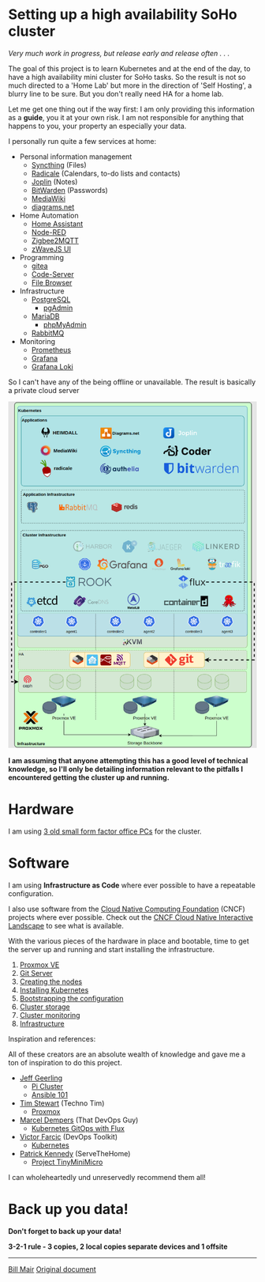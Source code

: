 # Setting up a high availability SoHo cluster

*Very much work in progress, but release early and release often . . .*

The goal of this project is to learn Kubernetes and at the end of the day, to have a high availability
mini cluster for SoHo tasks. So the result is not so much directed to a 'Home Lab' but more in the
direction of 'Self Hosting', a blurry line to be sure. But you don't really need HA for a home lab.

Let me get one thing out if the way first: I am only providing this information as a **guide**, you it at your own risk.
I am not responsible for anything that happens to you, your property an especially your data.

I personally run quite a few services at home:

* Personal information management
  * [Syncthing](https://syncthing.net/) (Files)
  * [Radicale](https://radicale.org/) (Calendars, to-do lists and contacts)
  * [Joplin](https://joplinapp.org/) (Notes)
  * [BitWarden](https://bitwarden.com/) (Passwords)
  * [MediaWiki](https://www.mediawiki.org/)
  * [diagrams.net](https://www.diagrams.net/)
* Home Automation
  * [Home Assistant](https://www.home-assistant.io/)
  * [Node-RED](https://nodered.org/)
  * [Zigbee2MQTT](https://www.zigbee2mqtt.io/)
  * [zWaveJS UI](https://zwave-js.github.io/zwave-js-ui/#/)
* Programming
  * [gitea](https://gitea.io/)
  * [Code-Server](https://github.com/coder/code-server)
  * [File Browser](https://filebrowser.org/)
* Infrastructure
  * [PostgreSQL](https://www.postgresql.org/)
    * [pgAdmin](https://www.pgadmin.org/)
  * [MariaDB](https://mariadb.org/)
    * [phpMyAdmin](https://www.phpmyadmin.net/)
  * [RabbitMQ](https://www.rabbitmq.com/)
* Monitoring
  * [Prometheus](https://prometheus.io/)
  * [Grafana](https://grafana.com/grafana/)
  * [Grafana Loki](https://grafana.com/oss/loki/)

So I can't have any of the being offline or unavailable. The result is basically a private cloud server

![Cluster image](images/cluster.png "The cluster")

**I am assuming that anyone attempting this has a good level of technical knowledge, so I'll only be
detailing information relevant to the pitfalls I encountered getting the cluster up and running.**

# Hardware

I am using [3 old small form factor office PCs](Hardware.md) for the cluster.

# Software

I am using **Infrastructure as Code** where ever possible to have a repeatable configuration.

I also use software from the [Cloud Native Computing Foundation](https://www.cncf.io/) (CNCF) projects where ever
possible. Check out the [CNCF Cloud Native Interactive Landscape](https://landscape.cncf.io/) to see what is available. 

With the various pieces of the hardware in place and bootable, time to get the server up and running and start
installing the infrastructure.

1) [Proxmox VE](Proxmox.md)
2) [Git Server](Gitea.md)
3) [Creating the nodes](Terraform.md)
4) [Installing Kubernetes](Kubernetes-Ansible.md)
5) [Bootstrapping the configuration](Flux.md)
6) [Cluster storage](Rook.md)
7) [Cluster monitoring](Monitoring.md)
8) [Infrastructure](Infrastructure.md)

Inspiration and references:

All of these creators are an absolute wealth of knowledge and gave me a ton of inspiration to do this project.

* [Jeff Geerling](https://www.youtube.com/@JeffGeerling)
  * [Pi Cluster](https://www.pidramble.com/)
  * [Ansible 101](https://www.youtube.com/watch?v=goclfp6a2IQ&list=PL2_OBreMn7FqZkvMYt6ATmgC0KAGGJNAN)
* [Tim Stewart](https://www.youtube.com/@TechnoTim) (Techno Tim)
  * [Proxmox](https://www.youtube.com/watch?v=GoZaMgEgrHw&list=PL8cwSAAaP9W37Vnxkw6__sshVY-XohWNm)
* [Marcel Dempers](https://www.youtube.com/@MarcelDempers) (That DevOps Guy)
  * [Kubernetes GitOps with Flux](https://www.youtube.com/watch?v=OFgziggbCOg)
* [Victor Farcic](https://www.youtube.com/@DevOpsToolkit) (DevOps Toolkit)
  * [Kubernetes](https://www.youtube.com/watch?v=Twtbg6LFnAg&list=PLyicRj904Z9-L3XdyttvdPwRngIfGa52Y)
* [Patrick Kennedy](https://www.youtube.com/@ServeTheHomeVideo) (ServeTheHome)
  * [Project TinyMiniMicro](https://www.youtube.com/watch?v=bx4_QCX_khU&list=PLC53fzn9608B-MT5KvuuHct5MiUDO8IF4)

I can wholeheartedly und unreservedly recommend them all!


# Back up you data!
**Don't forget to back up your data!**

**3-2-1 rule - 3 copies, 2 local copies separate devices and 1 offsite**

---
[Bill Mair](https://github.com/red-lichtie)
[Original document](https://github.com/red-lichtie/homelab-cluster/)
